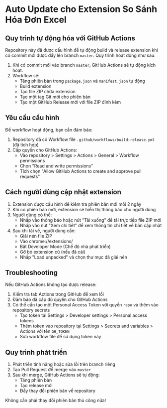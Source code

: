 # Auto Update cho Extension So Sánh Hóa Đơn Excel

## Quy trình tự động hóa với GitHub Actions

Repository này đã được cấu hình để tự động build và release extension khi có commit mới được đẩy lên branch `master`. Quy trình hoạt động như sau:

1. Khi có commit mới vào branch `master`, GitHub Actions sẽ tự động kích hoạt.
2. Workflow sẽ:
   - Tăng phiên bản trong `package.json` và `manifest.json` tự động
   - Build extension
   - Tạo file ZIP chứa extension
   - Tạo một tag Git mới cho phiên bản
   - Tạo một GitHub Release mới với file ZIP đính kèm

## Yêu cầu cấu hình

Để workflow hoạt động, bạn cần đảm bảo:

1. Repository đã có Workflow file `.github/workflows/build-release.yml` (đã tích hợp)
2. Cấp quyền cho GitHub Actions:
   - Vào repository > Settings > Actions > General > Workflow permissions
   - Chọn "Read and write permissions"
   - Tích chọn "Allow GitHub Actions to create and approve pull requests"

## Cách người dùng cập nhật extension

1. Extension được cấu hình để kiểm tra phiên bản mới mỗi 2 ngày
2. Khi có phiên bản mới, extension sẽ hiển thị thông báo cho người dùng
3. Người dùng có thể:
   - Nhấp vào thông báo hoặc nút "Tải xuống" để tải trực tiếp file ZIP mới
   - Nhấp vào nút "Xem chi tiết" để xem thông tin chi tiết về bản cập nhật
4. Sau khi tải về, người dùng cần:
   - Giải nén file ZIP
   - Vào chrome://extensions/
   - Bật Developer Mode (Chế độ nhà phát triển)
   - Gỡ bỏ extension cũ (nếu đã cài)
   - Nhấp "Load unpacked" và chọn thư mục đã giải nén

## Troubleshooting

Nếu GitHub Actions không tạo được release:

1. Kiểm tra tab Actions trong GitHub để xem lỗi
2. Đảm bảo đã cấp đủ quyền cho GitHub Actions
3. Có thể cần tạo một Personal Access Token với quyền `repo` và thêm vào repository secrets
   - Tạo token tại Settings > Developer settings > Personal access tokens
   - Thêm token vào repository tại Settings > Secrets and variables > Actions với tên `GH_TOKEN`
   - Sửa workflow file để sử dụng token này

## Quy trình phát triển

1. Phát triển tính năng hoặc sửa lỗi trên branch riêng
2. Tạo Pull Request để merge vào `master`
3. Sau khi merge, GitHub Actions sẽ tự động:
   - Tăng phiên bản
   - Tạo release mới
   - Đẩy thay đổi phiên bản về repository

Không cần phải thay đổi phiên bản thủ công nữa!

